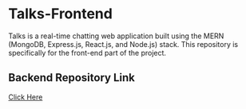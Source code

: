 # Talks-Frontend

Talks is a real-time chatting web application built using the MERN (MongoDB, Express.js, React.js, and Node.js) stack. This repository is specifically for the front-end part of the project.

## Backend Repository Link

[Click Here](https://github.com/GS-GauravSingh/Talks-Backend)
